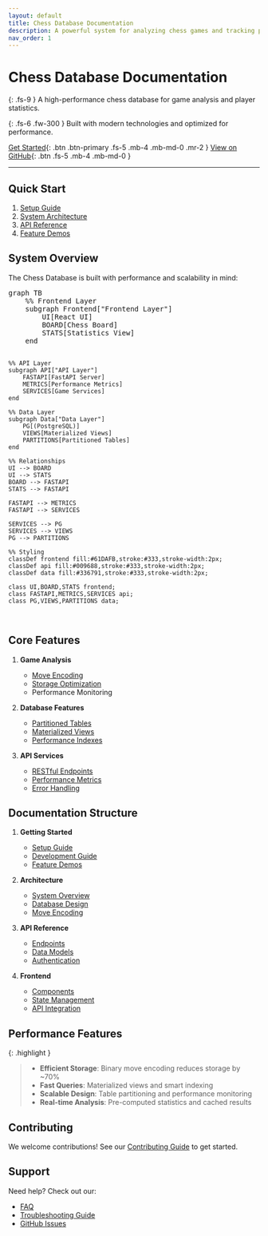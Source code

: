 ```yaml
---
layout: default
title: Chess Database Documentation
description: A powerful system for analyzing chess games and tracking player statistics
nav_order: 1
---
```

<script type="module">
	import mermaid from 'https://cdn.jsdelivr.net/npm/mermaid@10/dist/mermaid.esm.min.mjs';
	mermaid.initialize({
		startOnLoad: true,
		theme: 'light'
	});
</script>
# Chess Database Documentation

{: .fs-9 }
A high-performance chess database for game analysis and player statistics.

{: .fs-6 .fw-300 }
Built with modern technologies and optimized for performance.

[Get Started](guides/setup.md){: .btn .btn-primary .fs-5 .mb-4 .mb-md-0 .mr-2 }
[View on GitHub](https://github.com/nessaee/chess-database){: .btn .fs-5 .mb-4 .mb-md-0 }

---

## Quick Start

1. [Setup Guide](guides/setup.md)
2. [System Architecture](architecture.md)
3. [API Reference](api-reference.md)
4. [Feature Demos](demos.md)

## System Overview

The Chess Database is built with performance and scalability in mind:

<div class="mermaid-wrapper">
<pre class="mermaid">
graph TB
    %% Frontend Layer
    subgraph Frontend["Frontend Layer"]
        UI[React UI]
        BOARD[Chess Board]
        STATS[Statistics View]
    end
    
    %% API Layer
    subgraph API["API Layer"]
        FASTAPI[FastAPI Server]
        METRICS[Performance Metrics]
        SERVICES[Game Services]
    end
    
    %% Data Layer
    subgraph Data["Data Layer"]
        PG[(PostgreSQL)]
        VIEWS[Materialized Views]
        PARTITIONS[Partitioned Tables]
    end
    
    %% Relationships
    UI --> BOARD
    UI --> STATS
    BOARD --> FASTAPI
    STATS --> FASTAPI
    
    FASTAPI --> METRICS
    FASTAPI --> SERVICES
    
    SERVICES --> PG
    SERVICES --> VIEWS
    PG --> PARTITIONS
    
    %% Styling
    classDef frontend fill:#61DAFB,stroke:#333,stroke-width:2px;
    classDef api fill:#009688,stroke:#333,stroke-width:2px;
    classDef data fill:#336791,stroke:#333,stroke-width:2px;
    
    class UI,BOARD,STATS frontend;
    class FASTAPI,METRICS,SERVICES api;
    class PG,VIEWS,PARTITIONS data;
</pre>
</div>

## Core Features

1. **Game Analysis**
   - [Move Encoding](backend/encoding.md)
   - [Storage Optimization](backend/database.md)
   - Performance Monitoring

2. **Database Features**
   - [Partitioned Tables](backend/database.md#table-partitioning)
   - [Materialized Views](backend/database.md#materialized-views)
   - [Performance Indexes](backend/database.md#indexes)

3. **API Services**
   - [RESTful Endpoints](api-reference.md)
   - [Performance Metrics](backend/database.md#endpoint-performance-stats)
   - [Error Handling](architecture.md#error-handling)

## Documentation Structure

1. **Getting Started**
   - [Setup Guide](guides/setup.md)
   - [Development Guide](guides/development.md)
   - [Feature Demos](demos.md)

2. **Architecture**
   - [System Overview](architecture.md)
   - [Database Design](backend/database.md)
   - [Move Encoding](backend/encoding.md)

3. **API Reference**
   - [Endpoints](api-reference.md)
   - [Data Models](backend/models.md)
   - [Authentication](api-reference.md#authentication)

4. **Frontend**
   - [Components](frontend/components.md)
   - [State Management](frontend/state.md)
   - [API Integration](frontend/api.md)

## Performance Features

{: .highlight }
> - **Efficient Storage**: Binary move encoding reduces storage by ~70%
> - **Fast Queries**: Materialized views and smart indexing
> - **Scalable Design**: Table partitioning and performance monitoring
> - **Real-time Analysis**: Pre-computed statistics and cached results

## Contributing

We welcome contributions! See our [Contributing Guide](CONTRIBUTING.md) to get started.

## Support

Need help? Check out our:
- [FAQ](guides/faq.md)
- [Troubleshooting Guide](guides/troubleshooting.md)
- [GitHub Issues](https://github.com/nessaee/chess-database/issues)

